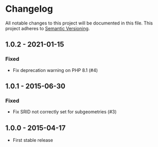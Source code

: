 Changelog
=========

All notable changes to this project will be documented in this file.
This project adheres to [Semantic Versioning](http://semver.org).

1.0.2 - 2021-01-15
------------------

### Fixed

* Fix deprecation warning on PHP 8.1 (#4)

1.0.1 - 2015-06-30
------------------

### Fixed

* Fix SRID not correctly set for subgeometries (#3)

1.0.0 - 2015-04-17
------------------

* First stable release
